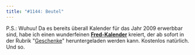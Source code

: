 ```yaml
---
title: "#1144: Beutel"
---
```


P.S.: Wuhuu!
Da es bereits überall Kalender für das Jahr 2009 erwerbbar sind, habe ich einen wunderfeinen <a href="http://www.fonflatter.de/dateien/kalender_fonflatter_2009.pdf"><strong>Fred-Kalender</strong></a> kreiert, der ab sofort in der Rubrik "<a href="http://www.fonflatter.de/geschenke">Geschenke</a>" heruntergeladen werden kann.
Kostenlos natürlich.
Und so.

